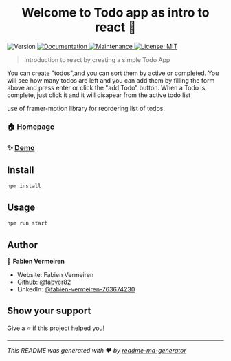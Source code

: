 <h1 align="center">Welcome to Todo app as intro to react 👋</h1>
<p>
  <img alt="Version" src="https://img.shields.io/badge/version-0.1.0-blue.svg?cacheSeconds=2592000" />
  <a href="https://github.com/fabver82/intro-react#readme" target="_blank">
    <img alt="Documentation" src="https://img.shields.io/badge/documentation-yes-brightgreen.svg" />
  </a>
  <a href="https://github.com/fabver82/intro-react/graphs/commit-activity" target="_blank">
    <img alt="Maintenance" src="https://img.shields.io/badge/Maintained%3F-yes-green.svg" />
  </a>
  <a href="#" target="_blank">
    <img alt="License: MIT" src="https://img.shields.io/github/license/fabver82/Todo app as intro to react" />
  </a>
</p>

> Introduction to react by creating a simple Todo App

<p>You can create "todos",and you can sort them by active or completed. You will see how many todos are left and you can add them by filling the form above and press enter or click the "add Todo" button.
When a Todo is complete, just click it and it will disapear from the active todo list</p>

<p>use of framer-motion library for reordering list of todos.</p>

### 🏠 [Homepage](https://fabver82.github.io/intro-react)

### ✨ [Demo](https://fabver82.github.io/intro-react/)

## Install

```sh
npm install
```

## Usage

```sh
npm run start
```

## Author

👤 **Fabien Vermeiren**

- Website: Fabien Vermeiren
- Github: [@fabver82](https://github.com/fabver82)
- LinkedIn: [@fabien-vermeiren-763674230](https://linkedin.com/in/fabien-vermeiren-763674230)

## Show your support

Give a ⭐️ if this project helped you!

---

_This README was generated with ❤️ by [readme-md-generator](https://github.com/kefranabg/readme-md-generator)_
